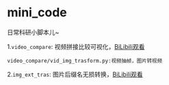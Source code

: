 # mini_code

日常科研小脚本儿~

1.`video_compare`:
视频拼接比较可视化，[BiLibili观看](https://www.bilibili.com/video/BV1dV4y1M7LW?p=1)

    video_compare/vid_img_trasform.py:视频抽帧，图片转视频 

2.`img_ext_tras`:
图片后缀名无损转换，[BiLibili观看](https://www.bilibili.com/video/BV1dV4y1M7LW?p=2)

